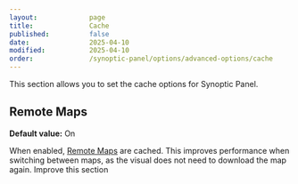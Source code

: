 ```yaml
---
layout:             page
title:              Cache
published:          false
date:               2025-04-10
modified:           2025-04-10
order:              /synoptic-panel/options/advanced-options/cache
---
```


This section allows you to set the cache options for Synoptic Panel.

## Remote Maps

**Default value:** On

When enabled, [Remote Maps](../../features/importing/index.md#remote-maps) are cached. This improves performance when switching between maps, as the visual does not need to download the map again.
<todo> Improve this section </todo>
